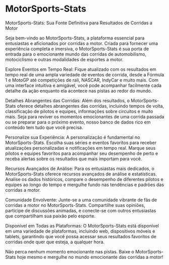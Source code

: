 ﻿# MotorSports-Stats
MotorSports-Stats: Sua Fonte Definitiva para Resultados de Corridas a Motor

Seja bem-vindo ao MotorSports-Stats, a plataforma essencial para entusiastas e aficionados por corridas a motor. Criada para fornecer uma experiência completa e imersiva, o MotorSports-Stats é sua porta de entrada para o emocionante mundo das corridas de automobilismo, motociclismo e outras modalidades de esportes a motor.

Explore Eventos em Tempo Real:
Fique atualizado com os resultados em tempo real de uma ampla variedade de eventos de corrida, desde a Fórmula 1 e MotoGP até competições de rali, NASCAR, IndyCar e muito mais. Com uma interface intuitiva e amigável, você pode acompanhar facilmente cada detalhe da ação enquanto ela acontece nas pistas ao redor do mundo.

Detalhes Abrangentes das Corridas:
Além dos resultados, o MotorSports-Stats oferece detalhes abrangentes das corridas, incluindo tempos de volta, classificação de pilotos e equipes, informações sobre circuitos e muito mais. Seja para reviver os momentos emocionantes de uma corrida passada ou se preparar para o próximo evento, nosso banco de dados rico em conteúdo tem tudo que você precisa.

Personalize sua Experiência:
A personalização é fundamental no MotorSports-Stats. Escolha suas séries e eventos favoritos para receber atualizações personalizadas e notificações em tempo real. Marque seus pilotos e equipes favoritos para acompanhar seu desempenho de perto e receba alertas sobre os resultados que mais importam para você.

Recursos Avançados de Análise:
Para os entusiastas mais dedicados, o MotorSports-Stats oferece recursos avançados de análise e estatísticas. Analise os dados históricos, compare o desempenho de diferentes pilotos e equipes ao longo do tempo e mergulhe fundo nas tendências e padrões das corridas a motor.

Comunidade Envolvente:
Junte-se a uma comunidade vibrante de fãs de corridas a motor no MotorSports-Stats. Compartilhe suas opiniões, participe de discussões animadas, e conecte-se com outros entusiastas que compartilham sua paixão pelo esporte.

Disponível em Todas as Plataformas:
O MotorSports-Stats está disponível em uma variedade de plataformas, incluindo web, dispositivos móveis e tablets, garantindo que você possa acessar seus resultados favoritos de corridas onde quer que esteja, a qualquer hora.

Não perca nenhum momento emocionante nas pistas. Baixe o MotorSports-Stats hoje mesmo e mergulhe no mundo emocionante das corridas a motor!
